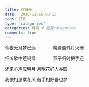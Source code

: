 ```yaml
---
title: 燕归来
date:  2010-11-16 00:13
tags: 归来
type: "categories"
categories: 诗词 # 配置categories
comments: true
---
```


今夜无月梦已远　　　　晓看窗外灯火珊

细听歌中惹铜绿　　　　燕子归时把手还

还来心声应明月        月明花好人亦圆

我依相思乘冬风        偕手相好吾也梦